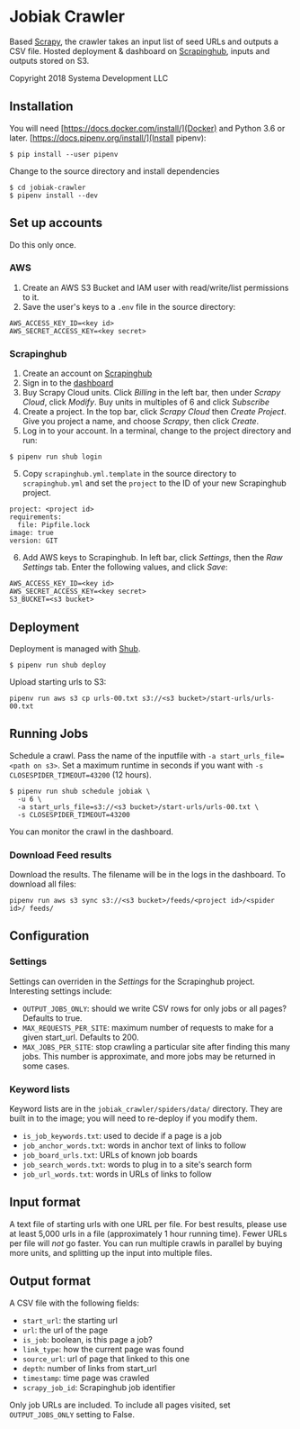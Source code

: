 # Jobiak Crawler

Based [Scrapy](http://scrapy.org), the crawler takes an input list of seed URLs
and outputs a CSV file. Hosted deployment & dashboard on [Scrapinghub](http://scrapinghub.com),
inputs and outputs stored on S3.

Copyright 2018 Systema Development LLC

## Installation
You will need [https://docs.docker.com/install/](Docker) and Python 3.6 or later.
[https://docs.pipenv.org/install/](Install pipenv):
```
$ pip install --user pipenv
```

Change to the source directory and install dependencies
```
$ cd jobiak-crawler
$ pipenv install --dev
```

## Set up accounts

Do this only once.

### AWS
1. Create an AWS S3 Bucket and IAM user with read/write/list permissions to it.
2. Save the user's keys to a `.env` file in the source directory:

```
AWS_ACCESS_KEY_ID=<key id>
AWS_SECRET_ACCESS_KEY=<key secret>
```

### Scrapinghub

1. Create an account on [Scrapinghub](https://scrapinghub.com/)
2. Sign in to the [dashboard](https://app.scrapinghub.com/)
3. Buy Scrapy Cloud units. Click *Billing* in the left bar,
   then under *Scrapy Cloud*, click *Modify*. Buy units in multiples of 6 and click *Subscribe*
3. Create a project. In the top bar, click *Scrapy Cloud* then *Create Project*.
   Give you project a name, and choose *Scrapy*, then click *Create*.
4. Log in to your account. In a terminal, change to the project directory and run:
```
$ pipenv run shub login
```
5. Copy `scrapinghub.yml.template` in the source directory to `scrapinghub.yml`
   and set the `project` to the ID of your new Scrapinghub project.

```
project: <project id>
requirements:
  file: Pipfile.lock
image: true
version: GIT
```
6. Add AWS keys to Scrapinghub. In left bar, click *Settings*, then the *Raw Settings* tab.
   Enter the following values, and click *Save*:

```
AWS_ACCESS_KEY_ID=<key id>
AWS_SECRET_ACCESS_KEY=<key secret>
S3_BUCKET=<s3 bucket>
```

## Deployment

Deployment is managed with [Shub](https://shub.readthedocs.io/).

```
$ pipenv run shub deploy
```

Upload starting urls to S3:

```
pipenv run aws s3 cp urls-00.txt s3://<s3 bucket>/start-urls/urls-00.txt
```

## Running Jobs
Schedule a crawl. Pass the name of the inputfile with `-a start_urls_file=<path on s3>`.
Set a maximum runtime in seconds if you want with `-s CLOSESPIDER_TIMEOUT=43200` (12 hours).

```
$ pipenv run shub schedule jobiak \
  -u 6 \
  -a start_urls_file=s3://<s3 bucket>/start-urls/urls-00.txt \
  -s CLOSESPIDER_TIMEOUT=43200
```

You can monitor the crawl in the dashboard.

### Download Feed results
Download the results. The filename will be in the logs in the dashboard. To download all files:

```
pipenv run aws s3 sync s3://<s3 bucket>/feeds/<project id>/<spider id>/ feeds/
```

## Configuration

### Settings

Settings can overriden in the *Settings* for the Scrapinghub project. Interesting settings include:
* `OUTPUT_JOBS_ONLY`: should we write CSV rows for only jobs or all pages? Defaults to true.
* `MAX_REQUESTS_PER_SITE`: maximum number of requests to make for a given start_url. Defaults to 200.
* `MAX_JOBS_PER_SITE`: stop crawling a particular site after finding this many jobs.
  This number is approximate, and more jobs may be returned in some cases.

### Keyword lists
Keyword lists are in the `jobiak_crawler/spiders/data/` directory.
They are built in to the image; you will need to re-deploy if you modify them.

* `is_job_keywords.txt`: used to decide if a page is a job
* `job_anchor_words.txt`: words in anchor text of links to follow
* `job_board_urls.txt`: URLs of known job boards
* `job_search_words.txt`: words to plug in to a site's search form
* `job_url_words.txt`: words in URLs of links to follow

## Input format
A text file of starting urls with one URL per file. For best results, please use at least 5,000 urls
in a file (approximately 1 hour running time). Fewer URLs per file will _not_ go faster. You can run
multiple crawls in parallel by buying more units, and splitting up the input into multiple files.

## Output format
A CSV file with the following fields:

* `start_url`: the starting url
* `url`: the url of the page
* `is_job`: boolean, is this page a job?
* `link_type`: how the current page was found
* `source_url`: url of page that linked to this one
* `depth`: number of links from start_url
* `timestamp`: time page was crawled
* `scrapy_job_id`: Scrapinghub job identifier

Only job URLs are included. To include all pages visited, set `OUTPUT_JOBS_ONLY` setting to False.
